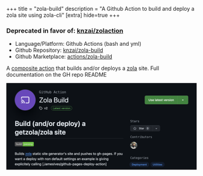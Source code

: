 +++
title = "zola-build"
description = "A Github Action to build and deploy a zola site using zola-cli"
[extra]
hide=true
+++

### Deprecated in favor of: [knzai/zolaction](/zolaction) 


- Language/Platform: Github Actions (bash and yml)
- Github Repository: [knzai/zola-build](https://github.com/knzai/zola-build)
- Github Marketplace: [actions/zola-build](https://github.com/marketplace/actions/zola-build)

A [composite action](https://docs.github.com/en/actions/creating-actions/creating-a-composite-action) that builds and/or deploys a [zola](https://www.getzola.org/) site. Full documentation on the GH repo README

![image](/assets/images/projects/zola-build.png)
